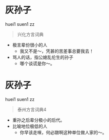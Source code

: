 # 灰孙子
huei1 suen1 zz
> 兴化方言词典
- 极言辈份很小的人
  - 我又不是～，凭甚的苦差事总要我去！
- 骂人的话，指公媳乱伦生的孙子
  - 哪个谈谎是你～。

# 灰孙子
huei1 suen1 zz
> 泰州方言词典4
- 重孙之后辈分极小的后代。
- 比喻地位极低的人
  - 你早该走唻，何必蹾啊这种单位做人家的～。
